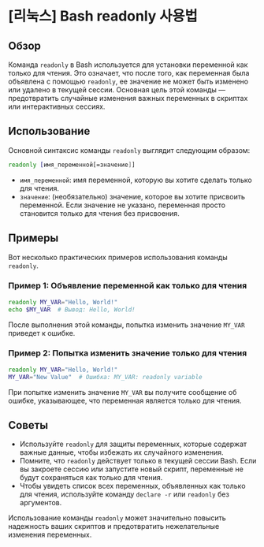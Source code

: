 # [리눅스] Bash readonly 사용법

## Обзор
Команда `readonly` в Bash используется для установки переменной как только для чтения. Это означает, что после того, как переменная была объявлена с помощью `readonly`, ее значение не может быть изменено или удалено в текущей сессии. Основная цель этой команды — предотвратить случайные изменения важных переменных в скриптах или интерактивных сессиях.

## Использование
Основной синтаксис команды `readonly` выглядит следующим образом:

```bash
readonly [имя_переменной[=значение]]
```

- `имя_переменной`: имя переменной, которую вы хотите сделать только для чтения.
- `значение`: (необязательно) значение, которое вы хотите присвоить переменной. Если значение не указано, переменная просто становится только для чтения без присвоения.

## Примеры
Вот несколько практических примеров использования команды `readonly`.

### Пример 1: Объявление переменной как только для чтения
```bash
readonly MY_VAR="Hello, World!"
echo $MY_VAR  # Вывод: Hello, World!
```
После выполнения этой команды, попытка изменить значение `MY_VAR` приведет к ошибке.

### Пример 2: Попытка изменить значение только для чтения
```bash
readonly MY_VAR="Hello, World!"
MY_VAR="New Value"  # Ошибка: MY_VAR: readonly variable
```
При попытке изменить значение `MY_VAR` вы получите сообщение об ошибке, указывающее, что переменная является только для чтения.

## Советы
- Используйте `readonly` для защиты переменных, которые содержат важные данные, чтобы избежать их случайного изменения.
- Помните, что `readonly` действует только в текущей сессии Bash. Если вы закроете сессию или запустите новый скрипт, переменные не будут сохраняться как только для чтения.
- Чтобы увидеть список всех переменных, объявленных как только для чтения, используйте команду `declare -r` или `readonly` без аргументов.

Использование команды `readonly` может значительно повысить надежность ваших скриптов и предотвратить нежелательные изменения переменных.